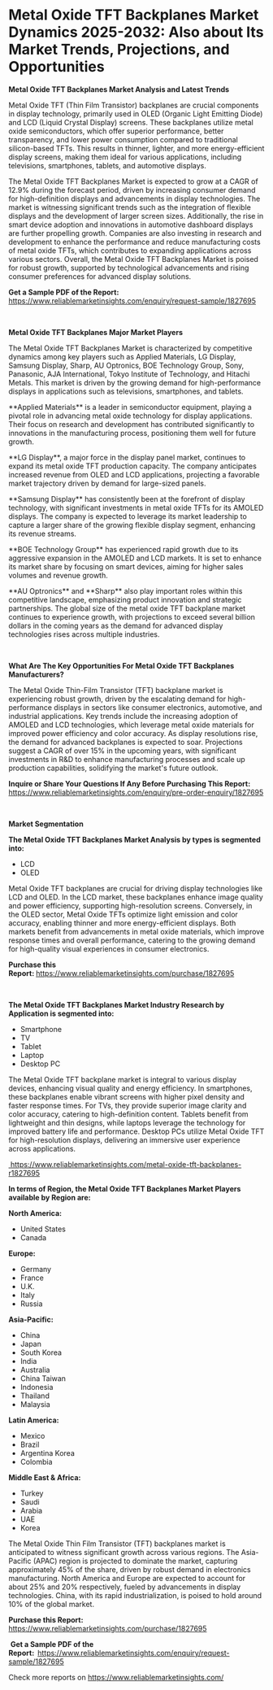 <p><h1>Metal Oxide TFT Backplanes Market Dynamics 2025-2032: Also about Its Market Trends, Projections, and Opportunities</h1></p><p><strong>Metal Oxide TFT Backplanes Market Analysis and Latest Trends</strong></p>
<p><p>Metal Oxide TFT (Thin Film Transistor) backplanes are crucial components in display technology, primarily used in OLED (Organic Light Emitting Diode) and LCD (Liquid Crystal Display) screens. These backplanes utilize metal oxide semiconductors, which offer superior performance, better transparency, and lower power consumption compared to traditional silicon-based TFTs. This results in thinner, lighter, and more energy-efficient display screens, making them ideal for various applications, including televisions, smartphones, tablets, and automotive displays.</p><p>The Metal Oxide TFT Backplanes Market is expected to grow at a CAGR of 12.9% during the forecast period, driven by increasing consumer demand for high-definition displays and advancements in display technologies. The market is witnessing significant trends such as the integration of flexible displays and the development of larger screen sizes. Additionally, the rise in smart device adoption and innovations in automotive dashboard displays are further propelling growth. Companies are also investing in research and development to enhance the performance and reduce manufacturing costs of metal oxide TFTs, which contributes to expanding applications across various sectors. Overall, the Metal Oxide TFT Backplanes Market is poised for robust growth, supported by technological advancements and rising consumer preferences for advanced display solutions.</p></p>
<p><strong>Get a Sample PDF of the Report:&nbsp;</strong> <a href="https://www.reliablemarketinsights.com/enquiry/request-sample/1827695?utm_campaign=2302&utm_medium=2&utm_source=Github&utm_content=ia&utm_term=13022025&utm_id=metal-oxide-tft-backplanes">https://www.reliablemarketinsights.com/enquiry/request-sample/1827695</a></p>
<p>&nbsp;</p>
<p><strong>Metal Oxide TFT Backplanes Major Market Players</strong></p>
<p><p>The Metal Oxide TFT Backplanes Market is characterized by competitive dynamics among key players such as Applied Materials, LG Display, Samsung Display, Sharp, AU Optronics, BOE Technology Group, Sony, Panasonic, AJA International, Tokyo Institute of Technology, and Hitachi Metals. This market is driven by the growing demand for high-performance displays in applications such as televisions, smartphones, and tablets.</p><p>**Applied Materials** is a leader in semiconductor equipment, playing a pivotal role in advancing metal oxide technology for display applications. Their focus on research and development has contributed significantly to innovations in the manufacturing process, positioning them well for future growth.</p><p>**LG Display**, a major force in the display panel market, continues to expand its metal oxide TFT production capacity. The company anticipates increased revenue from OLED and LCD applications, projecting a favorable market trajectory driven by demand for large-sized panels.</p><p>**Samsung Display** has consistently been at the forefront of display technology, with significant investments in metal oxide TFTs for its AMOLED displays. The company is expected to leverage its market leadership to capture a larger share of the growing flexible display segment, enhancing its revenue streams.</p><p>**BOE Technology Group** has experienced rapid growth due to its aggressive expansion in the AMOLED and LCD markets. It is set to enhance its market share by focusing on smart devices, aiming for higher sales volumes and revenue growth.</p><p>**AU Optronics** and **Sharp** also play important roles within this competitive landscape, emphasizing product innovation and strategic partnerships. The global size of the metal oxide TFT backplane market continues to experience growth, with projections to exceed several billion dollars in the coming years as the demand for advanced display technologies rises across multiple industries.</p></p>
<p>&nbsp;</p>
<p><strong>What Are The Key Opportunities For Metal Oxide TFT Backplanes Manufacturers?</strong></p>
<p><p>The Metal Oxide Thin-Film Transistor (TFT) backplane market is experiencing robust growth, driven by the escalating demand for high-performance displays in sectors like consumer electronics, automotive, and industrial applications. Key trends include the increasing adoption of AMOLED and LCD technologies, which leverage metal oxide materials for improved power efficiency and color accuracy. As display resolutions rise, the demand for advanced backplanes is expected to soar. Projections suggest a CAGR of over 15% in the upcoming years, with significant investments in R&D to enhance manufacturing processes and scale up production capabilities, solidifying the market's future outlook.</p></p>
<p><strong>Inquire or Share Your Questions If Any Before Purchasing This Report:</strong> <a href="https://www.reliablemarketinsights.com/enquiry/pre-order-enquiry/1827695?utm_campaign=2302&utm_medium=2&utm_source=Github&utm_content=ia&utm_term=13022025&utm_id=metal-oxide-tft-backplanes">https://www.reliablemarketinsights.com/enquiry/pre-order-enquiry/1827695</a></p>
<p>&nbsp;</p>
<p><strong>Market Segmentation</strong></p>
<p><strong>The Metal Oxide TFT Backplanes Market Analysis by types is segmented into:</strong></p>
<p><ul><li>LCD</li><li>OLED</li></ul></p>
<p><p>Metal Oxide TFT backplanes are crucial for driving display technologies like LCD and OLED. In the LCD market, these backplanes enhance image quality and power efficiency, supporting high-resolution screens. Conversely, in the OLED sector, Metal Oxide TFTs optimize light emission and color accuracy, enabling thinner and more energy-efficient displays. Both markets benefit from advancements in metal oxide materials, which improve response times and overall performance, catering to the growing demand for high-quality visual experiences in consumer electronics.</p></p>
<p><strong>Purchase this Report:&nbsp;</strong><a href="https://www.reliablemarketinsights.com/purchase/1827695?utm_campaign=2302&utm_medium=2&utm_source=Github&utm_content=ia&utm_term=13022025&utm_id=metal-oxide-tft-backplanes">https://www.reliablemarketinsights.com/purchase/1827695</a></p>
<p>&nbsp;</p>
<p><strong>The Metal Oxide TFT Backplanes Market Industry Research by Application is segmented into:</strong></p>
<p><ul><li>Smartphone</li><li>TV</li><li>Tablet</li><li>Laptop</li><li>Desktop PC</li></ul></p>
<p><p>The Metal Oxide TFT backplane market is integral to various display devices, enhancing visual quality and energy efficiency. In smartphones, these backplanes enable vibrant screens with higher pixel density and faster response times. For TVs, they provide superior image clarity and color accuracy, catering to high-definition content. Tablets benefit from lightweight and thin designs, while laptops leverage the technology for improved battery life and performance. Desktop PCs utilize Metal Oxide TFT for high-resolution displays, delivering an immersive user experience across applications.</p></p>
<p><a href="https://www.reliablemarketinsights.com/metal-oxide-tft-backplanes-r1827695?utm_campaign=2302&utm_medium=2&utm_source=Github&utm_content=ia&utm_term=13022025&utm_id=metal-oxide-tft-backplanes">&nbsp;https://www.reliablemarketinsights.com/metal-oxide-tft-backplanes-r1827695</a></p>
<p><strong>In terms of Region, the Metal Oxide TFT Backplanes Market Players available by Region are:</strong></p>
<p>
    <p> <strong> North America: </strong>
        <ul>
            <li>United States</li>
            <li>Canada</li>
        </ul>
        </p> 
    <p> <strong> Europe: </strong>
        <ul>
            <li>Germany</li>
            <li>France</li>
            <li>U.K.</li>
            <li>Italy</li>
            <li>Russia</li>
        </ul>
        </p> 
    <p> <strong> Asia-Pacific: </strong>
        <ul>
            <li>China</li>
            <li>Japan</li>
            <li>South Korea</li>
            <li>India</li>
            <li>Australia</li>
            <li>China Taiwan</li>
            <li>Indonesia</li>
            <li>Thailand</li>
            <li>Malaysia</li>
        </ul>
        </p> 
    <p> <strong> Latin America: </strong>
        <ul>
            <li>Mexico</li>
            <li>Brazil</li>
            <li>Argentina Korea</li>
            <li>Colombia</li>
        </ul>
        </p> 
    <p> <strong> Middle East & Africa: </strong>
        <ul>
            <li>Turkey</li>
            <li>Saudi</li>
            <li>Arabia</li>
            <li>UAE</li>
            <li>Korea</li>
        </ul>
    </p>
    </p>
<p><p>The Metal Oxide Thin Film Transistor (TFT) backplanes market is anticipated to witness significant growth across various regions. The Asia-Pacific (APAC) region is projected to dominate the market, capturing approximately 45% of the share, driven by robust demand in electronics manufacturing. North America and Europe are expected to account for about 25% and 20% respectively, fueled by advancements in display technologies. China, with its rapid industrialization, is poised to hold around 10% of the global market.</p></p>
<p><strong>Purchase this Report: </strong><a href="https://www.reliablemarketinsights.com/purchase/1827695?utm_campaign=2302&utm_medium=2&utm_source=Github&utm_content=ia&utm_term=13022025&utm_id=metal-oxide-tft-backplanes">https://www.reliablemarketinsights.com/purchase/1827695</a></p>
<p>&nbsp;<strong>Get a Sample PDF of the Report:&nbsp;&nbsp;</strong><a href="https://www.reliablemarketinsights.com/enquiry/request-sample/1827695?utm_campaign=2302&utm_medium=2&utm_source=Github&utm_content=ia&utm_term=13022025&utm_id=metal-oxide-tft-backplanes">https://www.reliablemarketinsights.com/enquiry/request-sample/1827695</a></p>
<p><strong></strong></p>
<p>Check more reports on <a href="https://www.reliablemarketinsights.com/?utm_campaign=2302&utm_medium=2&utm_source=Github&utm_content=ia&utm_term=13022025&utm_id=metal-oxide-tft-backplanes">https://www.reliablemarketinsights.com/</a></p>